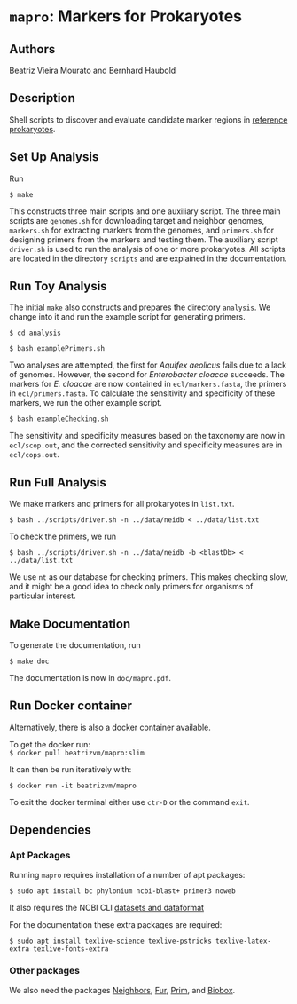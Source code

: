 # `mapro`: Markers for Prokaryotes
## Authors
Beatriz Vieira Mourato and Bernhard Haubold

## Description

Shell scripts to discover and evaluate candidate marker regions in
[reference
prokaryotes](https://https://ftp.ncbi.nlm.nih.gov/genomes/GENOME_REPORTS/prok_reference_genomes.txt).

## Set Up Analysis

Run

`$ make`  

This constructs three main scripts and one auxiliary script. The three
main scripts are `genomes.sh` for downloading target and neighbor
genomes, `markers.sh` for extracting markers from the genomes, and
`primers.sh` for designing primers from the markers and testing
them. The auxiliary script `driver.sh` is used to run the analysis of
one or more prokaryotes. All scripts are located in the directory
`scripts` and are explained in the documentation.

## Run Toy Analysis

The initial `make` also constructs and prepares the directory
`analysis`. We change into it and run the example script for
generating primers.

`$ cd analysis`

`$ bash examplePrimers.sh`

Two analyses are attempted, the first for *Aquifex aeolicus* fails due
to a lack of genomes. However, the second for *Enterobacter cloacae*
succeeds. The markers for *E. cloacae* are now contained in
`ecl/markers.fasta`, the primers in `ecl/primers.fasta`. To calculate
the sensitivity and specificity of these markers, we run the other
example script.

`$ bash exampleChecking.sh`

The sensitivity and specificity measures based on the taxonomy are now
in `ecl/scop.out`, and the corrected sensitivity and specificity
measures are in `ecl/cops.out`.

## Run Full Analysis

We make markers and primers for all prokaryotes in `list.txt`.  

`$ bash ../scripts/driver.sh -n ../data/neidb < ../data/list.txt`  

To check the primers, we run  

`$ bash ../scripts/driver.sh -n ../data/neidb -b <blastDb> < ../data/list.txt`  

We use `nt` as our database for checking primers. This makes checking
slow, and it might be a good idea to check only primers for organisms
of particular interest.

## Make Documentation

To generate the documentation, run

`$ make doc`  

The documentation is now in `doc/mapro.pdf`.

## Run Docker container
Alternatively, there is also a docker container available.

To get the docker run: \
`$ docker pull beatrizvm/mapro:slim`

It can then be run iteratively with:

`$ docker run -it beatrizvm/mapro`

To exit the docker terminal either use `ctr-D` or the command  `exit`.

## Dependencies
### Apt Packages

Running `mapro` requires installation of a number of apt packages:

`$ sudo apt install bc phylonium ncbi-blast+ primer3 noweb`

It also requires the NCBI CLI [datasets and dataformat](https://www.ncbi.nlm.nih.gov/datasets/docs/v2/download-and-install/)

For the documentation these extra packages are required:  

`$ sudo apt install texlive-science texlive-pstricks
texlive-latex-extra texlive-fonts-extra`


### Other packages

We also need the packages
[Neighbors](https://github.com/evolbioinf/neighbors),
[Fur](https://github.com/evolbiofinf/fur),
[Prim](https://github.com/evolbioinf/prim), and
[Biobox](https://github.com/evolbioinf/biobox).


